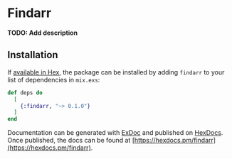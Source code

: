 # Findarr

**TODO: Add description**

## Installation

If [available in Hex](https://hex.pm/docs/publish), the package can be installed
by adding `findarr` to your list of dependencies in `mix.exs`:

```elixir
def deps do
  [
    {:findarr, "~> 0.1.0"}
  ]
end
```

Documentation can be generated with [ExDoc](https://github.com/elixir-lang/ex_doc)
and published on [HexDocs](https://hexdocs.pm). Once published, the docs can
be found at [https://hexdocs.pm/findarr](https://hexdocs.pm/findarr).

